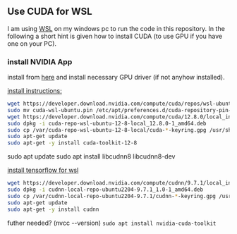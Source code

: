 ## Use CUDA for WSL

I am using [WSL](https://learn.microsoft.com/en-us/windows/wsl/install) on my windows pc to run the code in this repository. In the following a short hint is given how to install CUDA (to use GPU if you have one on your PC).

### install NVIDIA App

install from [here](https://www.nvidia.com/en-us/drivers/) and install necessary GPU driver (if not anyhow installed).


[install instructions:](https://developer.nvidia.com/cuda-downloads?target_os=Linux&target_arch=x86_64&Distribution=WSL-Ubuntu&target_version=2.0&target_type=deb_local)
```bash
wget https://developer.download.nvidia.com/compute/cuda/repos/wsl-ubuntu/x86_64/cuda-wsl-ubuntu.pin
sudo mv cuda-wsl-ubuntu.pin /etc/apt/preferences.d/cuda-repository-pin-600
wget https://developer.download.nvidia.com/compute/cuda/12.8.0/local_installers/cuda-repo-wsl-ubuntu-12-8-local_12.8.0-1_amd64.deb
sudo dpkg -i cuda-repo-wsl-ubuntu-12-8-local_12.8.0-1_amd64.deb
sudo cp /var/cuda-repo-wsl-ubuntu-12-8-local/cuda-*-keyring.gpg /usr/share/keyrings/
sudo apt-get update
sudo apt-get -y install cuda-toolkit-12-8
```

sudo apt update
sudo apt install libcudnn8 libcudnn8-dev



[install tensorflow for wsl](https://www.tensorflow.org/install/pip#windows-wsl2)

```bash
wget https://developer.download.nvidia.com/compute/cudnn/9.7.1/local_installers/cudnn-local-repo-ubuntu2204-9.7.1_1.0-1_amd64.deb
sudo dpkg -i cudnn-local-repo-ubuntu2204-9.7.1_1.0-1_amd64.deb
sudo cp /var/cudnn-local-repo-ubuntu2204-9.7.1/cudnn-*-keyring.gpg /usr/share/keyrings/
sudo apt-get update
sudo apt-get -y install cudnn
```

futher needed? (nvcc --version)
`sudo apt install nvidia-cuda-toolkit`